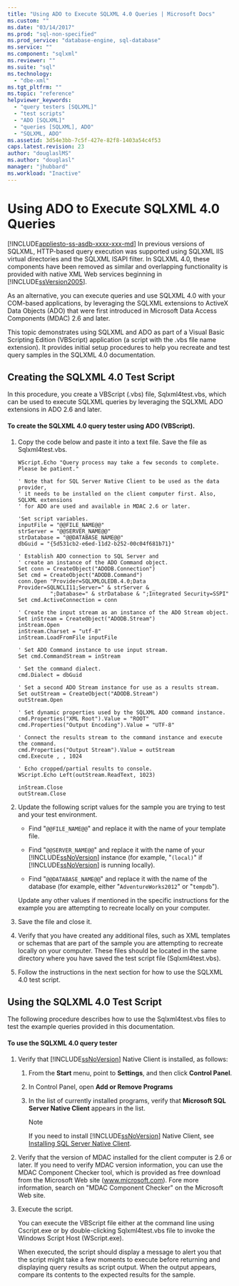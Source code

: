 ```yaml
---
title: "Using ADO to Execute SQLXML 4.0 Queries | Microsoft Docs"
ms.custom: ""
ms.date: "03/14/2017"
ms.prod: "sql-non-specified"
ms.prod_service: "database-engine, sql-database"
ms.service: ""
ms.component: "sqlxml"
ms.reviewer: ""
ms.suite: "sql"
ms.technology: 
  - "dbe-xml"
ms.tgt_pltfrm: ""
ms.topic: "reference"
helpviewer_keywords: 
  - "query testers [SQLXML]"
  - "test scripts"
  - "ADO [SQLXML]"
  - "queries [SQLXML], ADO"
  - "SQLXML, ADO"
ms.assetid: 3d54e3bb-7c5f-427e-82f8-1403a54c4f53
caps.latest.revision: 23
author: "douglaslMS"
ms.author: "douglasl"
manager: "jhubbard"
ms.workload: "Inactive"
---
```

# Using ADO to Execute SQLXML 4.0 Queries
[!INCLUDE[appliesto-ss-asdb-xxxx-xxx-md](../../includes/appliesto-ss-asdb-xxxx-xxx-md.md)]
  In previous versions of SQLXML, HTTP-based query execution was supported using SQLXML IIS virtual directories and the SQLXML ISAPI filter. In SQLXML 4.0, these components have been removed as similar and overlapping functionality is provided with native XML Web services beginning in [!INCLUDE[ssVersion2005](../../includes/ssversion2005-md.md)].  
  
 As an alternative, you can execute queries and use SQLXML 4.0 with your COM-based applications, by leveraging the SQLXML extensions to ActiveX Data Objects (ADO) that were first introduced in Microsoft Data Access Components (MDAC) 2.6 and later.  
  
 This topic demonstrates using SQLXML and ADO as part of a Visual Basic Scripting Edition (VBScript) application (a script with the .vbs file name extension). It provides initial setup procedures to help you recreate and test query samples in the SQLXML 4.0 documentation.  
  
## Creating the SQLXML 4.0 Test Script  
 In this procedure, you create a VBScript (.vbs) file, Sqlxml4test.vbs, which can be used to execute SQLXML queries by leveraging the SQLXML ADO extensions in ADO 2.6 and later.  
  
#### To create the SQLXML 4.0 query tester using ADO (VBScript).  
  
1.  Copy the code below and paste it into a text file. Save the file as Sqlxml4test.vbs.  
  
    ```  
    WScript.Echo "Query process may take a few seconds to complete. Please be patient."  
  
    ' Note that for SQL Server Native Client to be used as the data provider,  
    ' it needs to be installed on the client computer first. Also, SQLXML extensions   
    ' for ADO are used and available in MDAC 2.6 or later.  
  
    'Set script variables.  
    inputFile = "@@FILE_NAME@@"  
    strServer = "@@SERVER_NAME@@"  
    strDatabase = "@@DATABASE_NAME@@"  
    dbGuid = "{5d531cb2-e6ed-11d2-b252-00c04f681b71}"  
  
    ' Establish ADO connection to SQL Server and   
    ' create an instance of the ADO Command object.  
    Set conn = CreateObject("ADODB.Connection")  
    Set cmd = CreateObject("ADODB.Command")  
    conn.Open "Provider=SQLXMLOLEDB.4.0;Data Provider=SQLNCLI11;Server=" & strServer & _  
              ";Database=" & strDatabase & ";Integrated Security=SSPI"  
    Set cmd.ActiveConnection = conn  
  
    ' Create the input stream as an instance of the ADO Stream object.  
    Set inStream = CreateObject("ADODB.Stream")  
    inStream.Open  
    inStream.Charset = "utf-8"  
    inStream.LoadFromFile inputFile  
  
    ' Set ADO Command instance to use input stream.  
    Set cmd.CommandStream = inStream  
  
    ' Set the command dialect.  
    cmd.Dialect = dbGuid  
  
    ' Set a second ADO Stream instance for use as a results stream.   
    Set outStream = CreateObject("ADODB.Stream")  
    outStream.Open  
  
    ' Set dynamic properties used by the SQLXML ADO command instance.   
    cmd.Properties("XML Root").Value = "ROOT"  
    cmd.Properties("Output Encoding").Value = "UTF-8"  
  
    ' Connect the results stream to the command instance and execute the command.  
    cmd.Properties("Output Stream").Value = outStream  
    cmd.Execute , , 1024  
  
    ' Echo cropped/partial results to console.  
    WScript.Echo Left(outStream.ReadText, 1023)  
  
    inStream.Close  
    outStream.Close  
    ```  
  
2.  Update the following script values for the sample you are trying to test and your test environment.  
  
    -   Find "`@@FILE_NAME@@`" and replace it with the name of your template file.  
  
    -   Find "`@@SERVER_NAME@@`" and replace it with the name of your [!INCLUDE[ssNoVersion](../../includes/ssnoversion-md.md)] instance (for example, "`(local)`" if [!INCLUDE[ssNoVersion](../../includes/ssnoversion-md.md)] is running locally).  
  
    -   Find "`@@DATABASE_NAME@@`" and replace it with the name of the database (for example, either "`AdventureWorks2012`" or "`tempdb`").  
  
     Update any other values if mentioned in the specific instructions for the example you are attempting to recreate locally on your computer.  
  
3.  Save the file and close it.  
  
4.  Verify that you have created any additional files, such as XML templates or schemas that are part of the sample you are attempting to recreate locally on your computer. These files should be located in the same directory where you have saved the test script file (Sqlxml4test.vbs).  
  
5.  Follow the instructions in the next section for how to use the SQLXML 4.0 test script.  
  
## Using the SQLXML 4.0 Test Script  
 The following procedure describes how to use the Sqlxml4test.vbs files to test the example queries provided in this documentation.  
  
#### To use the SQLXML 4.0 query tester  
  
1.  Verify that [!INCLUDE[ssNoVersion](../../includes/ssnoversion-md.md)] Native Client is installed, as follows:  
  
    1.  From the **Start** menu, point to **Settings**, and then click **Control Panel**.  
  
    2.  In Control Panel, open **Add or Remove Programs**  
  
    3.  In the list of currently installed programs, verify that **Microsoft SQL Server Native Client** appears in the list.  
  
        > [!NOTE]  
        >  If you need to install [!INCLUDE[ssNoVersion](../../includes/ssnoversion-md.md)] Native Client, see [Installing SQL Server Native Client](../../relational-databases/native-client/applications/installing-sql-server-native-client.md).  
  
2.  Verify that the version of MDAC installed for the client computer is 2.6 or later. If you need to verify MDAC version information, you can use the MDAC Component Checker tool, which is provided as free download from the Microsoft Web site (www.microsoft.com). Fore more information, search on "MDAC Component Checker" on the Microsoft Web site.  
  
3.  Execute the script.  
  
     You can execute the VBScript file either at the command line using Cscript.exe or by double-clicking Sqlxml4test.vbs file to invoke the Windows Script Host (WScript.exe).  
  
     When executed, the script should display a message to alert you that the script might take a few moments to execute before returning and displaying query results as script output. When the output appears, compare its contents to the expected results for the sample.  
  
  
